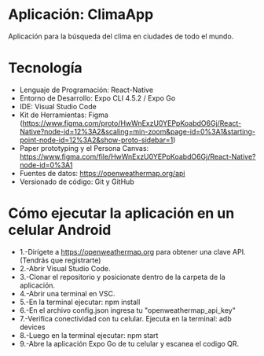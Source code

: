 # Aplicación: ClimaApp
Aplicación para la búsqueda del clima en ciudades de todo el mundo.

# Tecnología
- Lenguaje de Programación: React-Native
- Entorno de Desarrollo: Expo CLI 4.5.2 / Expo Go
- IDE: Visual Studio Code
- Kit de Herramientas: Figma (https://www.figma.com/proto/HwWnExzU0YEPpKoabdO6Gj/React-Native?node-id=12%3A2&scaling=min-zoom&page-id=0%3A1&starting-point-node-id=12%3A2&show-proto-sidebar=1)
- Paper prototyping y el Persona Canvas: https://www.figma.com/file/HwWnExzU0YEPpKoabdO6Gj/React-Native?node-id=0%3A1
- Fuentes de datos: https://openweathermap.org/api
- Versionado de código: Git y GitHub

# Cómo ejecutar la aplicación en un celular Android
- 1.-Dirígete a https://openweathermap.org para obtener una clave API. (Tendrás que registrarte)
- 2.-Abrir Visual Studio Code.
- 3.-Clonar el repositorio y posicionate dentro de la carpeta de la aplicación.
- 4.-Abrir una terminal en VSC.
- 5.-En la terminal ejecutar: npm install
- 6.-En el archivo config.json ingresa tu "openweathermap_api_key"
- 7.-Verifica conectividad con tu celular. Ejecuta en la terminal: adb devices
- 8.-Luego en la terminal ejecutar: npm start
- 9.-Abre la aplicación Expo Go de tu celular y escanea el codigo QR.
